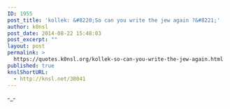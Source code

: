 ```yaml
---
ID: 1955
post_title: 'kollek: &#8220;So can you write the jew again ?&#8221;'
author: k0nsl
post_date: 2014-08-22 15:48:03
post_excerpt: ""
layout: post
permalink: >
  https://quotes.k0nsl.org/kollek-so-can-you-write-the-jew-again.html
published: true
knslShortURL:
  - http://knsl.net/38041
---
```

-_-